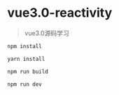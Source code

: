 # vue3.0-reactivity

> vue3.0源码学习

```powershell
npm install

yarn install

npm run build

npm run dev
```
